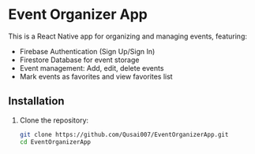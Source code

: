 # Event Organizer App

This is a React Native app for organizing and managing events, featuring:
- Firebase Authentication (Sign Up/Sign In)
- Firestore Database for event storage
- Event management: Add, edit, delete events
- Mark events as favorites and view favorites list

## Installation

1. Clone the repository:
   ```bash
   git clone https://github.com/Qusai007/EventOrganizerApp.git
   cd EventOrganizerApp